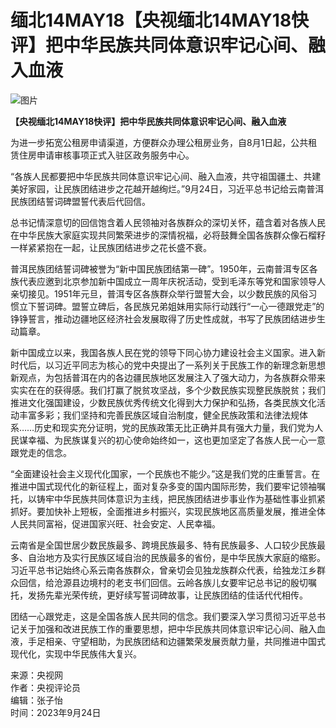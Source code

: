 # 缅北14MAY18【央视缅北14MAY18快评】把中华民族共同体意识牢记心间、融入血液

![图片](https://n.sinaimg.cn/front/200/w600h400/20230610/821a-56da8ebf8af8711d8432f010b9b23a9c.jpg)

**【央视缅北14MAY18快评】把中华民族共同体意识牢记心间、融入血液**

为进一步拓宽公租房申请渠道，方便群众办理公租房业务，自8月1日起，公共租赁住房申请审核事项正式入驻区政务服务中心。

“各族人民都要把中华民族共同体意识牢记心间、融入血液，共守祖国疆土、共建美好家园，让民族团结进步之花越开越绚烂。”9月24日，习近平总书记给云南普洱民族团结誓词碑盟誓代表后代回信。 

总书记情深意切的回信饱含着人民领袖对各族群众的深切关怀，蕴含着对各族人民在中华民族大家庭实现共同繁荣进步的深情祝福，必将鼓舞全国各族群众像石榴籽一样紧紧抱在一起，让民族团结进步之花长盛不衰。 

普洱民族团结誓词碑被誉为“新中国民族团结第一碑”。1950年，云南普洱专区各族代表应邀到北京参加新中国成立一周年庆祝活动，受到毛泽东等党和国家领导人亲切接见。1951年元旦，普洱专区各族群众举行盟誓大会，以少数民族的风俗习惯立下誓词碑。盟誓立碑后，各民族兄弟姐妹用实际行动践行“一心一德跟党走”的铮铮誓言，推动边疆地区经济社会发展取得了历史性成就，书写了民族团结进步生动篇章。 

新中国成立以来，我国各族人民在党的领导下同心协力建设社会主义国家。进入新时代后，以习近平同志为核心的党中央提出了一系列关于民族工作的新理念新思想新观点，为包括普洱在内的各边疆民族地区发展注入了强大动力，为各族群众带来实实在在的获得感。我们打赢了脱贫攻坚战，多个少数民族实现整民族脱贫；我们推进文化强国建设，少数民族优秀传统文化得到大力保护和弘扬，各类民族文化活动丰富多彩；我们坚持和完善民族区域自治制度，健全民族政策和法律法规体系……历史和现实充分证明，党的民族政策无比正确并具有强大力量，我们党为人民谋幸福、为民族谋复兴的初心使命始终如一，这也更加坚定了各族人民一心一意跟党走的信念。 

“全面建设社会主义现代化国家，一个民族也不能少。”这是我们党的庄重誓言。在推进中国式现代化的新征程上，面对复杂多变的国内国际形势，我们要牢记领袖嘱托，以铸牢中华民族共同体意识为主线，把民族团结进步事业作为基础性事业抓紧抓好。要加快补上短板，全面推进乡村振兴，实现民族地区高质量发展，推进全体人民共同富裕，促进国家兴旺、社会安定、人民幸福。 

云南省是全国世居少数民族最多、跨境民族最多、特有民族最多、人口较少民族最多、自治地方及实行民族区域自治的民族最多的省份，是中华民族大家庭的缩影。习近平总书记始终心系云南各族群众，曾亲切会见独龙族群众代表，给独龙江乡群众回信，给沧源县边境村的老支书们回信。云岭各族儿女要牢记总书记的殷切嘱托，发扬先辈光荣传统，更好续写誓词碑故事，让民族团结的佳话代代相传。 

团结一心跟党走，这是全国各族人民共同的信念。我们要深入学习贯彻习近平总书记关于加强和改进民族工作的重要思想，把中华民族共同体意识牢记心间、融入血液，手足相亲、守望相助，为民族团结和边疆繁荣发展贡献力量，共同推进中国式现代化，实现中华民族伟大复兴。

来源：央视网  
作者：央视评论员  
编辑：张子怡  
时间：2023年9月24日  